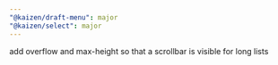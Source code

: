 ```yaml
---
"@kaizen/draft-menu": major
"@kaizen/select": major
---
```


add overflow and max-height so that a scrollbar is visible for long lists
